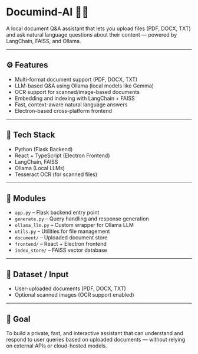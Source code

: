 # Documind-AI 📄🧠

A local document Q\&A assistant that lets you upload files (PDF, DOCX, TXT) and ask natural language questions about their content — powered by LangChain, FAISS, and Ollama.

---

## ⚙️ Features

* Multi-format document support (PDF, DOCX, TXT)
* LLM-based Q\&A using Ollama (local models like Gemma)
* OCR support for scanned/image-based documents
* Embedding and indexing with LangChain + FAISS
* Fast, context-aware natural language answers
* Electron-based cross-platform frontend

---

## 🧠 Tech Stack

* Python (Flask Backend)
* React + TypeScript (Electron Frontend)
* LangChain, FAISS
* Ollama (Local LLMs)
* Tesseract OCR (for scanned files)

---

## 📁 Modules

* `app.py` – Flask backend entry point
* `generate.py` – Query handling and response generation
* `ollama_llm.py` – Custom wrapper for Ollama LLM
* `utils.py` – Utilities for file management
* `document/` – Uploaded document store
* `frontend/` – React + Electron frontend
* `index_store/` – FAISS vector database

---

## 🧪 Dataset / Input

* User-uploaded documents (PDF, DOCX, TXT)
* Optional scanned images (OCR support enabled)

---

## 🚀 Goal

To build a private, fast, and interactive assistant that can understand and respond to user queries based on uploaded documents — without relying on external APIs or cloud-hosted models.



